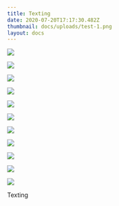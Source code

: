 ```yaml
---
title: Texting
date: 2020-07-20T17:17:30.482Z
thumbnail: docs/uploads/test-1.png
layout: docs
---
```

![](docs/uploads/step-2.png)

![](docs/uploads/step-3.png)

![](docs/uploads/step-4.png)

![](docs/uploads/step-5.png)

![](docs/uploads/step-7.png)

![](docs/uploads/step-8.png)

![](docs/uploads/step-9.png)

![](docs/uploads/step-10.png)

![](docs/uploads/step-11.png)

![](docs/uploads/step-12.png)

![](docs/uploads/step-13.png)

Texting